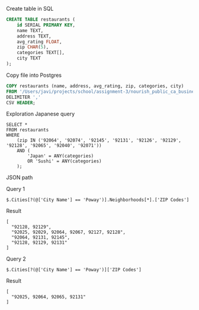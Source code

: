 Create table in SQL

```SQL
CREATE TABLE restaurants (
    id SERIAL PRIMARY KEY,
    name TEXT,
    address TEXT,
    avg_rating FLOAT,
    zip CHAR(5),
    categories TEXT[],
    city TEXT
);
```

Copy file into Postgres

```SQL
COPY restaurants (name, address, avg_rating, zip, categories, city)
FROM '/Users/javi/projects/school/assignment-3/nourish_public_ca_business.csv'
DELIMITER ','
CSV HEADER;
```


Exploration Japanese query

```
SELECT *
FROM restaurants
WHERE 
	(zip IN ('92064', '92074', '92145', '92131', '92126', '92129', '92128', '92065', '92040', '92071'))
	AND (
		'Japan' = ANY(categories) 
        OR 'Sushi' = ANY(categories)
	);
```


JSON path


Query 1

```
$.Cities[?(@['City Name'] == 'Poway')].Neighborhoods[*].['ZIP Codes']
```

Result

```
[
  "92128, 92129",
  "92025, 92029, 92064, 92067, 92127, 92128",
  "92064, 92131, 92145",
  "92128, 92129, 92131"
]
```

Query 2

```
$.Cities[?(@['City Name'] == 'Poway')]['ZIP Codes']
```

Result

```
[
  "92025, 92064, 92065, 92131"
]
```